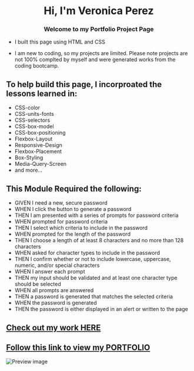 

<h1 align="center">Hi, I'm Veronica Perez</h1>
<h3 align="center">Welcome to my Portfolio Project Page</h3>

- I built this page using HTML and CSS

- I am new to coding, so my projects are limited. Please note projects are not 100% complted by myself and were generated works from the coding bootcamp.

## To help build this page, I incorproated the lessons learned in:

- CSS-color
- CSS-units-fonts
- CSS-selectors
- CSS-box-model
- CSS-box-positioning
- Flexbox-Layout
- Responsive-Design
- Flexbox-Placement
- Box-Styling
- Media-Query-Screen
- and more...

## This Module Required the following:
- GIVEN I need a new, secure password
- WHEN I click the button to generate a password
- THEN I am presented with a series of prompts for password criteria
- WHEN prompted for password criteria
- THEN I select which criteria to include in the password
- WHEN prompted for the length of the password
- THEN I choose a length of at least 8 characters and no more than 128 characters
- WHEN asked for character types to include in the password
- THEN I confirm whether or not to include lowercase, uppercase, numeric, and/or special characters
- WHEN I answer each prompt
- THEN my input should be validated and at least one character type should be selected
- WHEN all prompts are answered
- THEN a password is generated that matches the selected criteria
- WHEN the password is generated
- THEN the password is either displayed in an alert or written to the page

## [Check out my work HERE](https://github.com/VernPG/portfolio.git)

## [Follow this link to view my PORTFOLIO](https://vernpg.github.io/portfolio/)

![Preview image]()
